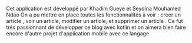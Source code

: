 Cet application est développé par Khadim Gueye et Seydina Mouhamed Ndao 
On a pu mettre en place toutes les fonctionnalités à voir :
creer un article ,
voir un article,
modifier un article,
et supprimer un article .
Ce fut trés passionnant de développer ce blog avec kotlin et on aimera bien faire encore d'autre projet d'application mobile avec ce langage
